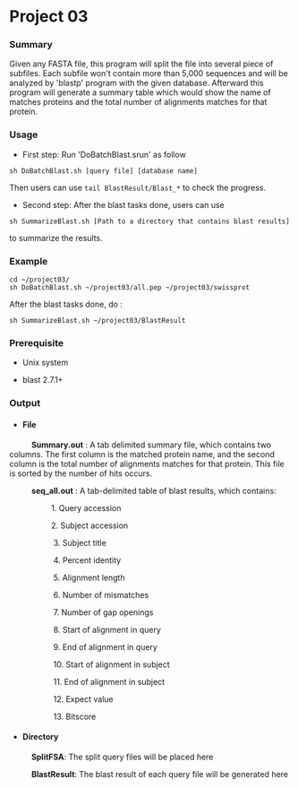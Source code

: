 # Project 03

### Summary
Given any FASTA file, this program will split the file into several piece of subfiles. Each subfile won't contain more than 5,000 sequences and will be analyzed by 'blastp' program with the given database. Afterward this program will generate a summary table which would show the name of matches proteins and the total number of alignments matches for that protein.

### Usage
* First step: Run 'DoBatchBlast.srun' as follow
```
sh DoBatchBlast.sh [query file] [database name]
```
Then users can use ```tail BlastResult/Blast_*``` to check the progress.

* Second step:  After the blast tasks done, users can use
```
sh SummarizeBlast.sh [Path to a directory that contains blast results]
```
to summarize the results.

### Example
```
cd ~/project03/
sh DoBatchBlast.sh ~/project03/all.pep ~/project03/swissprot
```
After the blast tasks done, do :
```
sh SummarizeBlast.sh ~/project03/BlastResult
```

### Prerequisite
* Unix system

* blast 2.7.1+

### Output
  * #### File

  &nbsp;&nbsp;&nbsp;&nbsp;
  &nbsp;&nbsp;&nbsp;&nbsp; **Summary.out** : A tab delimited summary file, which contains two columns. The first column is the matched protein name, and the second column is the total number of alignments matches for that protein.  This file is sorted by the number of hits occurs.  

  &nbsp;&nbsp;&nbsp;&nbsp;
  &nbsp;&nbsp;&nbsp;&nbsp; **seq_all.out** : A tab-delimited table of blast results, which contains:

  &nbsp;&nbsp;&nbsp;&nbsp;
  &nbsp;&nbsp;&nbsp;&nbsp;
  &nbsp;&nbsp;&nbsp;&nbsp;
  &nbsp;&nbsp;&nbsp;&nbsp;1.	Query accession

  &nbsp;&nbsp;&nbsp;&nbsp;
  &nbsp;&nbsp;&nbsp;&nbsp;
  &nbsp;&nbsp;&nbsp;&nbsp;
  &nbsp;&nbsp;&nbsp;&nbsp;2.	Subject accession

  &nbsp;&nbsp;&nbsp;&nbsp;
  &nbsp;&nbsp;&nbsp;&nbsp;
  &nbsp;&nbsp;&nbsp;&nbsp;
  &nbsp;&nbsp;&nbsp;&nbsp;  3.	Subject title

  &nbsp;&nbsp;&nbsp;&nbsp;
  &nbsp;&nbsp;&nbsp;&nbsp;
  &nbsp;&nbsp;&nbsp;&nbsp;
  &nbsp;&nbsp;&nbsp;&nbsp;  4.	Percent identity

  &nbsp;&nbsp;&nbsp;&nbsp;
  &nbsp;&nbsp;&nbsp;&nbsp;
  &nbsp;&nbsp;&nbsp;&nbsp;
  &nbsp;&nbsp;&nbsp;&nbsp;  5.	Alignment length

  &nbsp;&nbsp;&nbsp;&nbsp;
  &nbsp;&nbsp;&nbsp;&nbsp;
  &nbsp;&nbsp;&nbsp;&nbsp;
  &nbsp;&nbsp;&nbsp;&nbsp;  6.	Number of mismatches

  &nbsp;&nbsp;&nbsp;&nbsp;
  &nbsp;&nbsp;&nbsp;&nbsp;
  &nbsp;&nbsp;&nbsp;&nbsp;
  &nbsp;&nbsp;&nbsp;&nbsp;  7.	Number of gap openings

  &nbsp;&nbsp;&nbsp;&nbsp;
  &nbsp;&nbsp;&nbsp;&nbsp;
  &nbsp;&nbsp;&nbsp;&nbsp;
  &nbsp;&nbsp;&nbsp;&nbsp;  8.	Start of alignment in query

  &nbsp;&nbsp;&nbsp;&nbsp;
  &nbsp;&nbsp;&nbsp;&nbsp;
  &nbsp;&nbsp;&nbsp;&nbsp;
  &nbsp;&nbsp;&nbsp;&nbsp;  9.	End of alignment in query

  &nbsp;&nbsp;&nbsp;&nbsp;
  &nbsp;&nbsp;&nbsp;&nbsp;
  &nbsp;&nbsp;&nbsp;&nbsp;
  &nbsp;&nbsp;&nbsp;&nbsp;  10.	Start of alignment in subject

  &nbsp;&nbsp;&nbsp;&nbsp;
  &nbsp;&nbsp;&nbsp;&nbsp;
  &nbsp;&nbsp;&nbsp;&nbsp;
  &nbsp;&nbsp;&nbsp;&nbsp;  11.	End of alignment in subject

  &nbsp;&nbsp;&nbsp;&nbsp;
  &nbsp;&nbsp;&nbsp;&nbsp;
  &nbsp;&nbsp;&nbsp;&nbsp;
  &nbsp;&nbsp;&nbsp;&nbsp;  12.	Expect value

  &nbsp;&nbsp;&nbsp;&nbsp;
  &nbsp;&nbsp;&nbsp;&nbsp;
  &nbsp;&nbsp;&nbsp;&nbsp;
  &nbsp;&nbsp;&nbsp;&nbsp;  13.	Bitscore


  * #### Directory
  &nbsp;&nbsp;&nbsp;&nbsp;
  &nbsp;&nbsp;&nbsp;&nbsp;  **SplitFSA**: The split query files will be placed here

  &nbsp;&nbsp;&nbsp;&nbsp;
  &nbsp;&nbsp;&nbsp;&nbsp;  **BlastResult**: The blast result of each query file will be generated here
